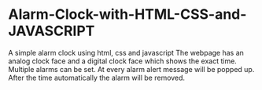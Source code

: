 # Alarm-Clock-with-HTML-CSS-and-JAVASCRIPT
A simple alarm clock using html, css and javascript
The webpage has an analog clock face and a digital clock face which shows the exact time.
Multiple alarms can be set. At every alarm alert message will be popped up. After the time automatically the alarm will be removed.
